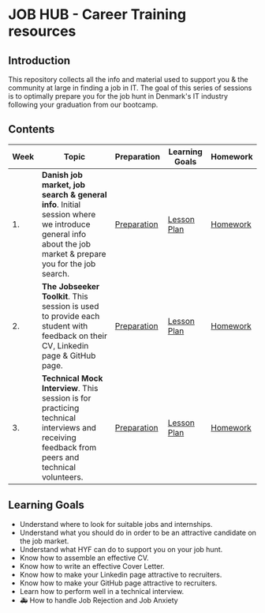 # JOB HUB - Career Training resources

## Introduction

This repository collects all the info and material used to support you & the community at large in finding a job in IT. The goal of this series of sessions is to optimally prepare you for the job hunt in Denmark's IT industry following your graduation from our bootcamp.

## Contents

| Week | Topic                                                                                                                                                    | Preparation                            | Learning Goals                         | Homework                         |
| ---- | -------------------------------------------------------------------------------------------------------------------------------------------------------- | -------------------------------------- | -------------------------------------- | -------------------------------- |
| 1.   | **Danish job market, job search & general info**. Initial session where we introduce general info about the job market & prepare you for the job search. | [Preparation](./week-1/preparation.md) | [Lesson Plan](./week-1/lesson-plan.md) | [Homework](./week-1/homework.md) |
| 2.   | **The Jobseeker Toolkit**. This session is used to provide each student with feedback on their CV, Linkedin page & GitHub page.                          | [Preparation](./week-2/preparation.md) | [Lesson Plan](./week-2/lesson-plan.md) | [Homework](./week-2/homework.md) |
| 3.   | **Technical Mock Interview**. This session is for practicing technical interviews and receiving feedback from peers and technical volunteers.            | [Preparation](./week-3/preparation.md) | [Lesson Plan](./week-3/lesson-plan.md) | [Homework](./week-3/homework.md) |

## Learning Goals

- Understand where to look for suitable jobs and internships.
- Understand what you should do in order to be an attractive candidate on the job market.
- Understand what HYF can do to support you on your job hunt.
- Know how to assemble an effective CV.
- Know how to write an effective Cover Letter.
- Know how to make your Linkedin page attractive to recruiters.
- Know how to make your GitHub page attractive to recruiters.
- Learn how to perform well in a technical interview.
- 🚑 How to handle Job Rejection and Job Anxiety
